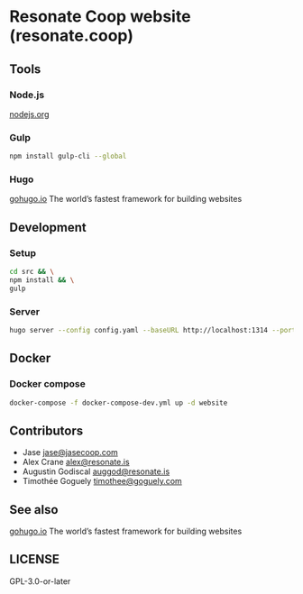 # Resonate Coop website (resonate.coop)

## Tools

### Node.js

[nodejs.org](https://nodejs.org)

### Gulp

```sh
npm install gulp-cli --global
```

### Hugo

[gohugo.io](https://gohugo.io) The world’s fastest framework for building websites

## Development

### Setup

```sh
cd src && \
npm install && \
gulp
```

### Server

```sh
hugo server --config config.yaml --baseURL http://localhost:1314 --port 1314
```

## Docker

### Docker compose

```sh
docker-compose -f docker-compose-dev.yml up -d website
```

## Contributors

- Jase <jase@jasecoop.com>
- Alex Crane <alex@resonate.is>
- Augustin Godiscal <auggod@resonate.is>
- Timothée Goguely <timothee@goguely.com>

## See also

[gohugo.io](https://gohugo.io) The world’s fastest framework for building websites

## LICENSE

GPL-3.0-or-later
